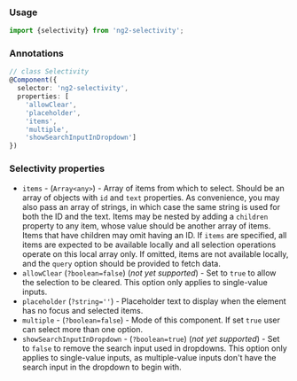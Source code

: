 ### Usage
```typescript
import {selectivity} from 'ng2-selectivity';
```

### Annotations
```typescript
// class Selectivity
@Component({
  selector: 'ng2-selectivity',
  properties: [
    'allowClear',
    'placeholder',
    'items',
    'multiple',
    'showSearchInputInDropdown']
})
```

### Selectivity properties

  - `items` - (`Array<any>`) - Array of items from which to select. Should be an array of objects with `id` and `text` properties.
  As convenience, you may also pass an array of strings, in which case the same string is used for both the ID and the text.
  Items may be nested by adding a `children` property to any item, whose value should be another array of items. Items that have children may omit having an ID.
  If `items` are specified, all items are expected to be available locally and all selection operations operate on this local array only.
  If omitted, items are not available locally, and the `query` option should be provided to fetch data.
  - `allowClear` (`?boolean=false`) (*not yet supported*) - Set to `true` to allow the selection to be cleared. This option only applies to single-value inputs.
  - `placeholder` (`?string=''`) - Placeholder text to display when the element has no focus and selected items.
  - `multiple` - (`?boolean=false`) - Mode of this component. If set `true` user can select more than one option.
  - `showSearchInputInDropdown` - (`?boolean=true`) (*not yet supported*) - Set to `false` to remove the search input used in dropdowns.
  This option only applies to single-value inputs, as multiple-value inputs don't have the search input in the dropdown to begin with.
